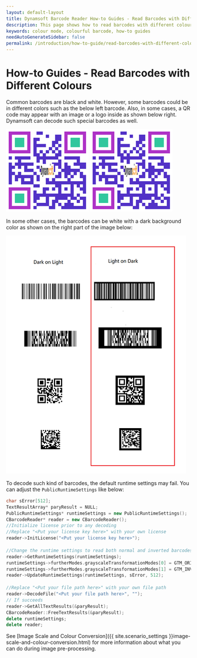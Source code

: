 ```yaml
---
layout: default-layout
title: Dynamsoft Barcode Reader How-to Guides - Read Barcodes with Different Colours
description: This page shows how to read barcodes with different colours.
keywords: colour mode, colourful barcode, how-to guides
needAutoGenerateSidebar: false
permalink: /introduction/how-to-guide/read-barcodes-with-different-colors.html
---
```



# How-to Guides - Read Barcodes with Different Colours

Common barcodes are black and white. However, some barcodes could be in different colors such as the below left barcode. Also, in some cases, a QR code may appear with an image or a logo inside as shown below right. Dynamsoft can decode such special barcodes as well.   


![Colour Barcode][1]   ![Colour Barcode][2] 

In some other cases, the barcodes can be white with a dark background color as shown on the right part of the image below:   

![Dark Background Barcode][3]    

To decode such kind of barcodes, the default runtime settings may fail. You can adjust the `PublicRuntimeSettings` like below:   

```cpp
char sError[512];
TextResultArray* paryResult = NULL;
PublicRuntimeSettings* runtimeSettings = new PublicRuntimeSettings();
CBarcodeReader* reader = new CBarcodeReader();
//Initialize license prior to any decoding
//Replace "<Put your license key here>" with your own license
reader->InitLicense("<Put your license key here>");
    
//Change the runtime settings to read both normal and inverted barcodes
reader->GetRuntimeSettings(runtimeSettings);
runtimeSettings->furtherModes.grayscaleTransformationModes[0] = GTM_ORIGINAL;
runtimeSettings->furtherModes.grayscaleTransformationModes[1] = GTM_INVERTED;
reader->UpdateRuntimeSettings(runtimeSettings, sError, 512);

//Replace "<Put your file path here>" with your own file path
reader->DecodeFile("<Put your file path here>", "");
// If succeeds
reader->GetAllTextResults(&paryResult);
CBarcodeReader::FreeTextResults(&paryResult);
delete runtimeSettings;
delete reader;
```


See [Image Scale and Colour Conversion]({{ site.scenario_settings }}image-scale-and-colour-conversion.html) for more information about what you can do during image pre-processing.    



[1]: assets/read-barcodes-with-different-colors/color-barcode.png

[2]: assets/read-barcodes-with-different-colors/color-barcode-2.png

[3]: assets/read-barcodes-with-different-colors/dark-background-barcode.png


